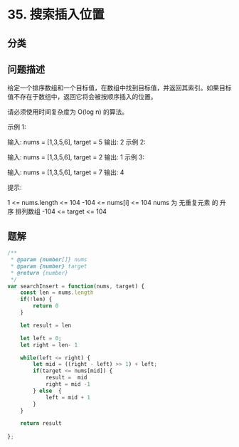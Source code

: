 
# 35. 搜索插入位置

## 分类

## 问题描述 

给定一个排序数组和一个目标值，在数组中找到目标值，并返回其索引。如果目标值不存在于数组中，返回它将会被按顺序插入的位置。

请必须使用时间复杂度为 O(log n) 的算法。

 

示例 1:

输入: nums = [1,3,5,6], target = 5
输出: 2
示例 2:

输入: nums = [1,3,5,6], target = 2
输出: 1
示例 3:

输入: nums = [1,3,5,6], target = 7
输出: 4
 

提示:

1 <= nums.length <= 104
-104 <= nums[i] <= 104
nums 为 无重复元素 的 升序 排列数组
-104 <= target <= 104

## 题解

```js
/**
 * @param {number[]} nums
 * @param {number} target
 * @return {number}
 */
var searchInsert = function(nums, target) {
    const len = nums.length 
    if(!len) {
        return 0
    }

    let result = len

    let left = 0;
    let right = len- 1

    while(left <= right) {
        let mid = ((right - left) >> 1) + left;
        if(target <= nums[mid]) {
            result =  mid
            right = mid -1 
        } else  {
            left = mid + 1
        }
    }

    return result
    
};
```